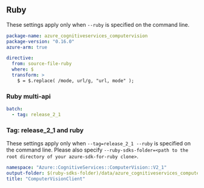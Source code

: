 ## Ruby

These settings apply only when `--ruby` is specified on the command line.

``` yaml
package-name: azure_cognitiveservices_computervision
package-version: "0.16.0"
azure-arm: true

directive:
  from: source-file-ruby
  where: $
  transform: >
    $ = $.replace( /mode, url/g, "url, mode" );
```

### Ruby multi-api

``` yaml $(ruby) && $(multiapi)
batch:
  - tag: release_2_1
```

### Tag: release_2_1 and ruby

These settings apply only when `--tag=release_2_1 --ruby` is specified on the command line.
Please also specify `--ruby-sdks-folder=<path to the root directory of your azure-sdk-for-ruby clone>`.

``` yaml $(tag) == 'release_2_1' && $(ruby)
namespace: "Azure::CognitiveServices::ComputerVision::V2_1"
output-folder: $(ruby-sdks-folder)/data/azure_cognitiveservices_computervision/lib
title: "ComputerVisionClient"
```
